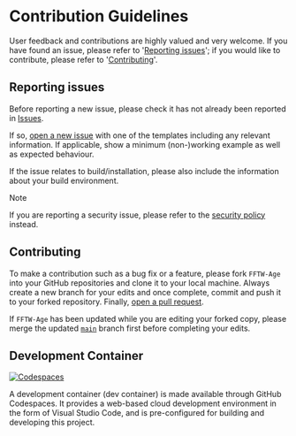 # Contribution Guidelines

User feedback and contributions are highly valued and very welcome. If
you have found an issue, please refer to '[Reporting issues](#issue)';
if you would like to contribute, please refer to
'[Contributing](#contribution)'.


## <a name="issue"></a> Reporting issues

Before reporting a new issue, please check it has not already been reported
in [Issues](https://github.com/MikeSWang/FFTW-Age/issues).

If so,
[open a new issue](https://github.com/MikeSWang/FFTW-Age/issues/new/choose)
with one of the templates including any relevant information. If applicable,
show a minimum (non-)working example as well as expected behaviour.

If the issue relates to build/installation, please also include the
information about your build environment.

> [!NOTE]
> If you are reporting a security issue, please refer to the
> [security policy](SECURITY.md) instead.


## <a name="contribution"></a> Contributing

To make a contribution such as a bug fix or a feature, please fork
``FFTW-Age`` into your GitHub repositories and clone it to your local
machine. Always create a new branch for your edits and once complete,
commit and push it to your forked repository. Finally, [open a pull
request](https://github.com/MikeSWang/FFTW-Age/pulls/compare).

If ``FFTW-Age`` has been updated while you are editing your forked copy,
please merge the updated
[``main``](https://github.com/MikeSWang/FFTW-Age/tree/main) branch first
before completing your edits.


## Development Container

[![Codespaces](https://github.com/codespaces/badge.svg)](https://codespaces.new/MikeSWang/FFTW-Age?hide_repo_select=true&ref=main)

A development container (dev container) is made available through
GitHub Codespaces. It provides a web-based cloud development environment
in the form of Visual Studio Code, and is pre-configured for building
and developing this project.
